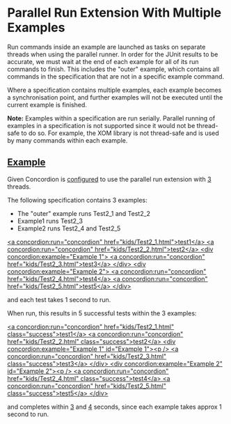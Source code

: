 # Parallel Run Extension With Multiple Examples

Run commands inside an example are launched as tasks on separate threads when using the parallel runner.
In order for the JUnit results to be accurate, we must wait at the end of each example for all of its run commands to finish.
This includes the "outer" example, which contains all commands in the specification that are not in a specific example command.

Where a specification contains multiple examples, each example becomes a synchronisation point,
and further examples will not be executed until the current example is finished.

__Note:__ Examples within a specification are run serially.
Parallel running of examples in a specification is not supported since it would not be thread-safe to do so.
For example, the XOM library is not thread-safe and is used by many commands within each example.

## [Example](- "")

Given Concordion is [configured](- "configureParallelRun()") to use the parallel run extension 
with [3](- "setThreadCount(#TEXT)") threads. 

The following specification contains 3 examples:

* The "outer" example runs Test2_1 and Test2_2 
* Example1 runs Test2_3
* Example2 runs Test2_4 and Test2_5

[&lt;a concordion:run="concordion" href="kids/Test2_1.html"&gt;test1&lt;/a&gt;
&lt;a concordion:run="concordion" href="kids/Test2_2.html"&gt;test2&lt;/a&gt;
&lt;div concordion:example="Example 1"&gt;
  &lt;a concordion:run="concordion" href="kids/Test2_3.html"&gt;test3&lt;/a&gt;
&lt;/div&gt; 
&lt;div concordion:example="Example 2"&gt;
  &lt;a concordion:run="concordion" href="kids/Test2_4.html"&gt;test4&lt;/a&gt;
  &lt;a concordion:run="concordion" href="kids/Test2_5.html"&gt;test5&lt;/a&gt;
&lt;/div&gt;](- "#result=process(#TEXT)")

and each test takes 1 second to run.

When run, this results in 5 successful tests within the 3 examples:

[&lt;a concordion:run="concordion" href="kids/Test2_1.html" class="success"&gt;test1&lt;/a&gt;
 &lt;a concordion:run="concordion" href="kids/Test2_2.html" class="success"&gt;test2&lt;/a&gt;
 &lt;div concordion:example="Example 1" id="Example 1"&gt;&lt;p /&gt;
   &lt;a concordion:run="concordion" href="kids/Test2_3.html" class="success"&gt;test3&lt;/a&gt;
 &lt;/div&gt; 
 &lt;div concordion:example="Example 2" id="Example 2"&gt;&lt;p /&gt;
   &lt;a concordion:run="concordion" href="kids/Test2_4.html" class="success"&gt;test4&lt;/a&gt;
   &lt;a concordion:run="concordion" href="kids/Test2_5.html" class="success"&gt;test5&lt;/a&gt;
 &lt;/div&gt;](- "?=#result.outputFragmentXML")

and completes within [3](- "?=durationGreaterThan(#TEXT)") and [4](- "?=durationLessThan(#TEXT)") seconds, since
each example takes approx 1 second to run.
